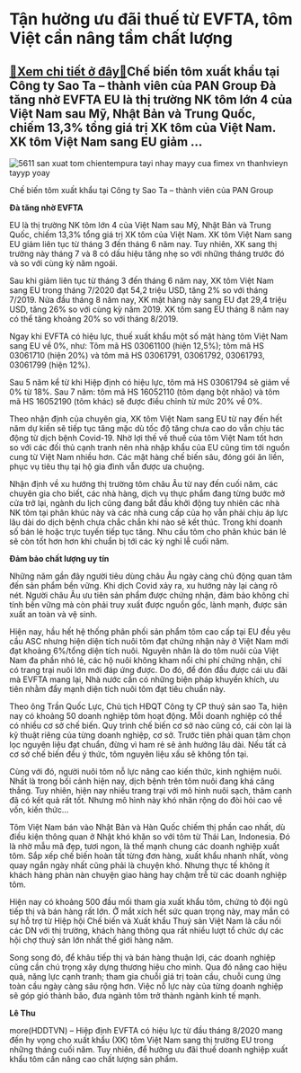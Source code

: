 Tận hưởng ưu đãi thuế từ EVFTA, tôm Việt cần nâng tầm chất lượng
================================================================

[:gift:Xem chi tiết ở đây:gift:](https://hddtvn.com/tan-huong-uu-dai-thue-tu-evfta-tom-viet-can-nang-tam-chat-luong/)Chế biến tôm xuất khẩu tại Công ty Sao Ta – thành viên của PAN Group Đà tăng nhờ EVFTA EU là thị trường NK tôm lớn 4 của Việt Nam sau Mỹ, Nhật Bản và Trung Quốc, chiếm 13,3% tổng giá trị XK tôm của Việt Nam. XK tôm Việt Nam sang EU giảm …
----------------------------------------------------------------------------------------------------------------------------------------------------------------------------------------------------------------------------------------------





![5611 san xuat tom chientempura tayi nhay mayy cua fimex vn thanhvieyn tayyp yoay](https://haiquanonline.com.vn/stores/news_dataimages/hiennt/072020/31/19/in_article/5611_San_xuat_tom_chien__tempura_taYi_nhaY_maYy_cua_Fimex_VN_-_thanh__vieYn_TaYYp_YoaY..jpg?rt=20200908120155 "Chế biến tôm xuất khẩu tại Công ty Sao Ta - thành viên của PAN Group")


Chế biến tôm xuất khẩu tại Công ty Sao Ta – thành viên của PAN Group



**Đà tăng nhờ EVFTA**


EU là thị trường NK tôm lớn 4 của Việt Nam sau Mỹ, Nhật Bản và Trung Quốc, chiếm 13,3% tổng giá trị XK tôm của Việt Nam. XK tôm Việt Nam sang EU giảm liên tục từ tháng 3 đến tháng 6 năm nay. Tuy nhiên, XK sang thị trường này tháng 7 và 8 có dấu hiệu tăng nhẹ so với những tháng trước đó và so với cùng kỳ năm ngoái.


Sau khi giảm liên tục từ tháng 3 đến tháng 6 năm nay, XK tôm Việt Nam sang EU trong tháng 7/2020 đạt 54,2 triệu USD, tăng 2% so với tháng 7/2019. Nửa đầu tháng 8 năm nay, XK mặt hàng này sang EU đạt 29,4 triệu USD, tăng 26% so với cùng kỳ năm 2019. XK tôm sang EU tháng 8 năm nay có thể tăng khoảng 20% so với tháng 8/2019.


Ngay khi EVFTA có hiệu lực, thuế xuất khẩu một số mặt hàng tôm Việt Nam sang EU về 0%, như: Tôm mã HS 03061100 (hiện 12,5%); tôm mã HS 03061710 (hiện 20%) và tôm mã HS 03061791, 03061792, 03061793, 03061799 (hiện 12%).


Sau 5 năm kể từ khi Hiệp định có hiệu lực, tôm mã HS 03061794 sẽ giảm về 0% từ 18%. Sau 7 năm: tôm mã HS 16052110 (tôm dạng bột nhão) và tôm mã HS 16052190 (tôm khác) sẽ được điều chỉnh từ mức 20% về 0%.


Theo nhận định của chuyên gia, XK tôm Việt Nam sang EU từ nay đến hết năm dự kiến sẽ tiếp tục tăng mặc dù tốc độ tăng chưa cao do vẫn chịu tác động từ dịch bệnh Covid-19. Nhờ lợi thế về thuế của tôm Việt Nam tốt hơn so với các đối thủ cạnh tranh nên nhà nhập khẩu của EU cũng tìm tới nguồn cung từ Việt Nam nhiều hơn. Các mặt hàng chế biến sâu, đóng gói ăn liền, phục vụ tiêu thụ tại hộ gia đình vẫn được ưa chuộng.


Nhận định về xu hướng thị trường tôm châu Âu từ nay đến cuối năm, các chuyên gia cho biết, các nhà hàng, dịch vụ thực phẩm đang từng bước mở cửa trở lại, ngành du lịch cũng đang bắt đầu khởi động tuy nhiên các nhà NK tôm tại phân khúc này và các nhà cung cấp của họ vẫn phải chịu áp lực lâu dài do dịch bệnh chưa chắc chắn khi nào sẽ kết thúc. Trong khi doanh số bán lẻ hoặc trực tuyến tiếp tục tăng. Nhu cầu tôm cho phân khúc bán lẻ sẽ còn tốt hơn hơn khi chuẩn bị tới các kỳ nghỉ lễ cuối năm.


**Đảm bảo chất lượng uy tín**


Những năm gần đây người tiêu dùng châu Âu ngày càng chủ động quan tâm đến sản phẩm bền vững. Khi dịch Covid xảy ra, xu hướng này lại càng rõ nét. Người châu Âu ưu tiên sản phẩm được chứng nhận, đảm bảo không chỉ tính bền vững mà còn phải truy xuất được nguồn gốc, lành mạnh, được sản xuất an toàn và vệ sinh.


Hiện nay, hầu hết hệ thống phân phối sản phẩm tôm cao cấp tại EU đều yêu cầu ASC nhưng hiện diện tích nuôi tôm đạt chứng nhận này ở Việt Nam mới đạt khoảng 6%/tổng diện tích nuôi. Nguyên nhân là do tôm nuôi của Việt Nam đa phần nhỏ lẻ, các hộ nuôi không kham nổi chi phí chứng nhận, chỉ có trang trại nuôi lớn mới đáp ứng được. Do đó, để đón đầu được cái ưu đãi mà EVFTA mang lại, Nhà nước cần có những biện pháp khuyến khích, ưu tiên nhằm đẩy mạnh diện tích nuôi tôm đạt tiêu chuẩn này.


Theo ông Trần Quốc Lực, Chủ tịch HĐQT Công ty CP thuỷ sản sao Ta, hiện nay có khoảng 50 doanh nghiệp tôm hoạt động. Mỗi doanh nghiệp có thể có nhiều cơ sở chế biến. Quy trình chế biến cơ sở nào cũng có, cái còn lại là kỹ thuật riêng của từng doanh nghiệp, cơ sở. Trước tiên phải quan tâm chọn lọc nguyên liệu đạt chuẩn, đừng vì ham rẻ sẽ ảnh hưởng lâu dài. Nếu tất cả cơ sở chế biến đều ý thức, tôm nguyên liệu xấu sẽ không tồn tại.


Cùng với đó, người nuôi tôm nỗ lực nâng cao kiến thức, kinh nghiệm nuôi. Nhất là trong bối cảnh hiện nay, dịch bệnh trên tôm nuôi đang khá căng thẳng. Tuy nhiên, hiện nay nhiều trang trại với mô hình nuôi sạch, thâm canh đã có kết quả rất tốt. Nhưng mô hình này khó nhân rộng do đòi hỏi cao về vốn, kiến thức…


Tôm Việt Nam bán vào Nhật Bản và Hàn Quốc chiếm thị phần cao nhất, dù điều kiện thông quan ở Nhật khó khăn so với tôm từ Thái Lan, Indonesia. Đó là nhờ mẫu mã đẹp, tươi ngon, là thế mạnh chung các doanh nghiệp xuất tôm. Sắp xếp chế biến hoàn tất từng đơn hàng, xuất khẩu nhanh nhất, vòng quay ngắn ngày nhất cũng phải là chuyện khó. Nhưng thực tế không ít khách hàng phàn nàn chuyện giao hàng hay chậm trễ từ các doanh nghiệp tôm.


Hiện nay có khoảng 500 đầu mối tham gia xuất khẩu tôm, chứng tỏ đội ngũ tiếp thị và bán hàng rất lớn. Ở mắt xích hết sức quan trọng này, may mắn có sự hỗ trợ từ Hiệp hội Chế biến và Xuất khẩu Thuỷ sản Việt Nam là cầu nối các DN với thị trường, khách hàng thông qua rất nhiều lượt tổ chức dự các hội chợ thuỷ sản lớn nhất thế giới hàng năm.


Song song đó, để khâu tiếp thị và bán hàng thuận lợi, các doanh nghiệp cũng cần chú trọng xây dựng thương hiệu cho mình. Qua đó nâng cao hiệu quả, năng lực cạnh tranh; tham gia chuỗi giá trị toàn cầu, chuỗi cung ứng toàn cầu ngày càng sâu rộng hơn. Việc nỗ lực này của từng doanh nghiệp sẽ góp gió thành bão, đưa ngành tôm trở thành ngành kinh tế mạnh.




**Lê Thu**



more(HDDTVN) – Hiệp định EVFTA có hiệu lực từ đầu tháng 8/2020 mang đến hy vọng cho xuất khẩu (XK) tôm Việt Nam sang thị trường EU trong những tháng cuối năm. Tuy nhiên, để hưởng ưu đãi thuế doanh nghiệp xuất khẩu tôm cần nâng cao chất lượng sản phẩm.

